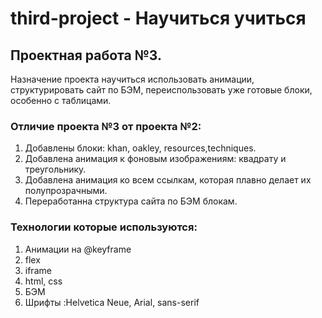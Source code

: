 # third-project - Научиться учиться
## Проектная работа №3.
Назначение проекта научиться использовать анимации, структурировать сайт по БЭМ, переиспользовать уже готовые блоки, особенно с таблицами.
### Отличие проекта №3 от проекта №2:
1. Добавлены блоки: khan, oakley, resources,techniques.
2. Добавлена анимация к фоновым изображениям: квадрату и треугольнику.
3. Добавлена анимация ко всем ссылкам, которая плавно делает их полупрозрачными.
4. Переработанна структура сайта по БЭМ блокам.
### Технологии которые используются:
1. Анимации на @keyframe
2. flex
3. iframe
4. html, css
5. БЭМ
6. Шрифты :Helvetica Neue, Arial, sans-serif




